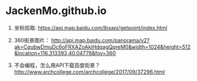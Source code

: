 # JackenMo.github.io

1. 坐标拾取: 
https://api.map.baidu.com/lbsapi/getpoint/index.html

2. 360街景图片：
http://api.map.baidu.com/panorama/v2?ak=CqubwDmuDc6oFRXAZoAkiHdqagQpreM0&width=1024&height=512&location=116.313393,40.04778&fov=360

3. 不会编程，怎么用API下载百度街景？
http://www.archcollege.com/archcollege/2017/09/37296.html